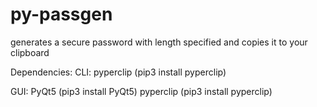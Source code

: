 # py-passgen
generates a secure password with length specified and copies it to your clipboard

Dependencies:
CLI: 
pyperclip (pip3 install pyperclip)

GUI: 
PyQt5 (pip3 install PyQt5)
pyperclip (pip3 install pyperclip)
